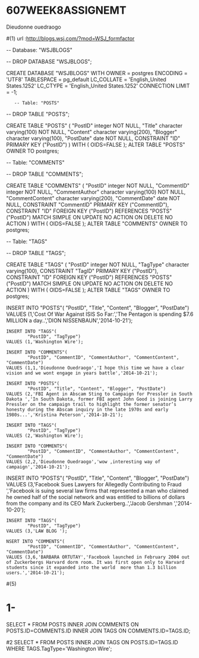 607WEEK8ASSIGNEMT
=================
Dieudonne ouedraogo

#(1) url  :http://blogs.wsj.com/?mod=WSJ_formfactor


-- Database: "WSJBLOGS"



-- DROP DATABASE "WSJBLOGS";

CREATE DATABASE "WSJBLOGS"
  WITH OWNER = postgres
       ENCODING = 'UTF8'
       TABLESPACE = pg_default
       LC_COLLATE = 'English_United States.1252'
       LC_CTYPE = 'English_United States.1252'
       CONNECTION LIMIT = -1;
       
       -- Table: "POSTS"

-- DROP TABLE "POSTS";

CREATE TABLE "POSTS"
(
  "PostID" integer NOT NULL,
  "Title" character varying(100) NOT NULL,
  "Content" character varying(200),
  "Blogger" character varying(100),
  "PostDate" date NOT NULL,
  CONSTRAINT "ID" PRIMARY KEY ("PostID")
)
WITH (
  OIDS=FALSE
);
ALTER TABLE "POSTS"
  OWNER TO postgres;
  
-- Table: "COMMENTS"

-- DROP TABLE "COMMENTS";

CREATE TABLE "COMMENTS"
(
  "PostID" integer NOT NULL,
  "CommentID" integer NOT NULL,
  "CommentAuthor" character varying(100) NOT NULL,
  "CommentContent" character varying(200),
  "CommentDate" date NOT NULL,
  CONSTRAINT "CommentID" PRIMARY KEY ("CommentID"),
  CONSTRAINT "ID" FOREIGN KEY ("PostID")
      REFERENCES "POSTS" ("PostID") MATCH SIMPLE
      ON UPDATE NO ACTION ON DELETE NO ACTION
)
WITH (
  OIDS=FALSE
);
ALTER TABLE "COMMENTS"
  OWNER TO postgres;
  
  -- Table: "TAGS"

-- DROP TABLE "TAGS";

CREATE TABLE "TAGS"
(
  "PostID" integer NOT NULL,
  "TagType" character varying(100),
  CONSTRAINT "TagID" PRIMARY KEY ("PostID"),
  CONSTRAINT "ID" FOREIGN KEY ("PostID")
      REFERENCES "POSTS" ("PostID") MATCH SIMPLE
      ON UPDATE NO ACTION ON DELETE NO ACTION
)
WITH (
  OIDS=FALSE
);
ALTER TABLE "TAGS"
  OWNER TO postgres;
  
  INSERT INTO "POSTS"(
            "PostID", "Title", "Content", "Blogger", "PostDate")
    VALUES (1,'Cost Of War Against ISIS So Far:','The Pentagon is spending $7.6 MILLION a day..','DION NISSENBAUN','2014-10-21');
    
    INSERT INTO "TAGS"(
            "PostID", "TagType")
    VALUES (1,'Washington Wire');
    
    INSERT INTO "COMMENTS"(
            "PostID", "CommentID", "CommentAuthor", "CommentContent", "CommentDate")
    VALUES (1,1,'Dieudonne Ouedraogo','I hope this time we have a clear vision and we wont engage in years battle','2014-10-21');
    
    INSERT INTO "POSTS"(
            "PostID", "Title", "Content", "Blogger", "PostDate")
    VALUES (2,'FBI Agent in Abscam Sting to Campaign for Pressler in South Dakota ','In South Dakota, former FBI agent John Good is joining Larry Pressler on the campaign trail to highlight the former senator’s  honesty during the Abscam inquiry in the late 1970s and early 1980s...','Kristina Peterson','2014-10-21');
    
    INSERT INTO "TAGS"(
            "PostID", "TagType")
    VALUES (2,'Washington Wire');
    
    INSERT INTO "COMMENTS"(
            "PostID", "CommentID", "CommentAuthor", "CommentContent", "CommentDate")
    VALUES (2,2,'Dieudonne Ouedraogo','wow ,interesting way of campaign','2014-10-21');


    
    
INSERT INTO "POSTS"(
            "PostID", "Title", "Content", "Blogger", "PostDate")
    VALUES (3,'Facebook Sues Lawyers for Allegedly Contributing to Fraud  ','Facebook is suing several law firms that represented a man who claimed he owned half of the social network and was entitled to billions of dollars from the company and its CEO Mark Zuckerberg..','Jacob Gershman ','2014-10-20');
    
    INSERT INTO "TAGS"(
            "PostID", "TagType")
    VALUES (3,'LAW BLOG ');
    
    NSERT INTO "COMMENTS"(
            "PostID", "CommentID", "CommentAuthor", "CommentContent", "CommentDate")
    VALUES (3,6,'BARBARA ORTUTAY','Facebook launched in February 2004 out of Zuckerbergs Harvard dorm room. It was first open only to Harvard students since it expanded into the world  more than 1.3 billion users.','2014-10-21');


#(5)
# 1-

SELECT * 
FROM POSTS 
INNER JOIN COMMENTS
ON POSTS.ID=COMMENTS.ID
INNER JOIN TAGS
ON COMMENTS.ID=TAGS.ID;

#2
SELECT *
FROM POSTS
INNER JOIN 
TAGS
ON POSTS.ID=TAGS.ID
WHERE TAGS.TagType='Washington Wire';







  
  
  


       

